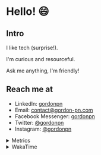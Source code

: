# Hello! 😄

## Intro

I like tech (surprise!).

I'm curious and resourceful.

Ask me anything, I'm friendly!

## Reach me at

- LinkedIn: [gordonpn](https://www.linkedin.com/in/gordonpn/)
- Email: [contact@gordon-pn.com](mailto:contact@gordon-pn.com)
- Facebook Messenger: [gordonpn](https://www.messenger.com/t/Gordonpn)
- Twitter: [@gordonpn](https://twitter.com/Gordonpn)
- Instagram: [@gordonpn](https://www.instagram.com/gordonpn/)

<details>
  <summary>Metrics</summary>

  <img align="center" src="https://github.com/gordonpn/gordonpn/blob/master/github-metrics.svg" alt="GitHub Metrics">

</details>

<details>
  <summary>WakaTime</summary>

  <!--START_SECTION:waka-->
📊 **This Week I Spent My Time On** 

```text
💬 Programming Languages: 
Java                     8 hrs 40 mins       █████████████░░░░░░░░░░░░   51.89 % 
Brazil Dependency Config 2 hrs 52 mins       ████░░░░░░░░░░░░░░░░░░░░░   17.21 % 
TypeScript               2 hrs 44 mins       ████░░░░░░░░░░░░░░░░░░░░░   16.40 % 
XML                      1 hr 19 mins        ██░░░░░░░░░░░░░░░░░░░░░░░   07.89 % 
SQL                      30 mins             █░░░░░░░░░░░░░░░░░░░░░░░░   03.08 % 

🔥 Editors: 
IntelliJ IDEA            12 hrs 57 mins      ███████████████████░░░░░░   77.53 % 
Cursor                   3 hrs 36 mins       █████░░░░░░░░░░░░░░░░░░░░   21.59 % 
VS Code                  8 mins              ░░░░░░░░░░░░░░░░░░░░░░░░░   00.88 % 
```


 Last Updated on 30/09/2024 16:26:39 UTC
<!--END_SECTION:waka-->
</details>
